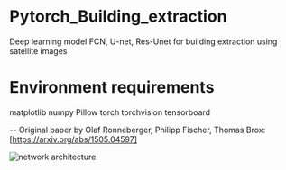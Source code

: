 # Pytorch_Building_extraction
Deep learning model FCN, U-net, Res-Unet for building extraction using satellite images
# Environment requirements
matplotlib
numpy
Pillow
torch
torchvision
tensorboard

--
Original paper by Olaf Ronneberger, Philipp Fischer, Thomas Brox: [https://arxiv.org/abs/1505.04597]

![network architecture](https://i.imgur.com/jeDVpqF.png)

